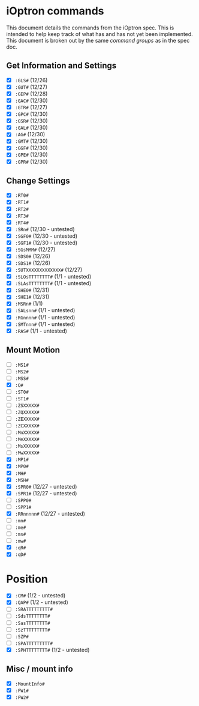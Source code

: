 # iOptron commands

This document details the commands from the iOptron spec. This is intended
to help keep track of what has and has not yet been implemented. This document
is broken out by the same *command groups* as in the spec doc.

## Get Information and Settings
- [x] `:GLS#` (12/26)
- [x] `:GUT#` (12/27)
- [x] `:GEP#` (12/28)
- [x] `:GAC#` (12/30)
- [x] `:GTR#` (12/27)
- [x] `:GPC#` (12/30)
- [x] `:GSR#` (12/30)
- [x] `:GAL#` (12/30)
- [x] `:AG#` (12/30)
- [x] `:GMT#` (12/30)
- [x] `:GGF#` (12/30)
- [x] `:GPE#` (12/30)
- [x] `:GPR#` (12/30)

## Change Settings
- [x] `:RT0#`
- [x] `:RT1#`
- [x] `:RT2#`
- [x] `:RT3#`
- [x] `:RT4#`
- [x] `:SRn#` (12/30 - untested)
- [x] `:SGF0#` (12/30 - untested)
- [x] `:SGF1#` (12/30 - untested)
- [x] `:SGsMMM#` (12/27)
- [x] `:SDS0#` (12/26)
- [x] `:SDS1#` (12/26)
- [x] `:SUTXXXXXXXXXXXXX#` (12/27)
- [x] `:SLOsTTTTTTTT#` (1/1 - untested)
- [x] `:SLAsTTTTTTTT#` (1/1 - untested)
- [x] `:SHE0#` (12/31)
- [x] `:SHE1#` (12/31)
- [x] `:MSRn#` (1/1)
- [x] `:SALsnn#` (1/1 - untested)
- [x] `:RGnnnn#` (1/1 - untested)
- [x] `:SMTnnn#` (1/1 - untested)
- [x] `:RAS#` (1/1 - untested)

## Mount Motion
- [ ] `:MS1#`
- [ ] `:MS2#`
- [ ] `:MSS#`
- [X] `:Q#`
- [ ] `:ST0#`
- [ ] `:ST1#`
- [ ] `:ZSXXXXX#`
- [ ] `:ZQXXXXX#`
- [ ] `:ZEXXXXX#`
- [ ] `:ZCXXXXX#`
- [ ] `:MnXXXXX#`
- [ ] `:MeXXXXX#`
- [ ] `:MsXXXXX#`
- [ ] `:MwXXXXX#`
- [x] `:MP1#`
- [x] `:MP0#`
- [X] `:MH#`
- [X] `:MSH#`
- [x] `:SPR0#` (12/27 - untested)
- [x] `:SPR1#` (12/27 - untested)
- [ ] `:SPP0#`
- [ ] `:SPP1#`
- [x] `:RRnnnnn#` (12/27 - untested)
- [ ] `:mn#`
- [ ] `:me#`
- [ ] `:ms#`
- [ ] `:mw#`
- [x] `:qR#`
- [x] `:qD#`

# Position
- [x] `:CM#` (1/2 - untested)
- [x] `:QAP#` (1/2 - untested)
- [ ] `:SRATTTTTTTTT#`
- [ ] `:SdsTTTTTTTT#`
- [ ] `:SasTTTTTTTT#`
- [ ] `:SzTTTTTTTTT#`
- [ ] `:SZP#`
- [ ] `:SPATTTTTTTTT#`
- [x] `:SPHTTTTTTTT#` (1/2 - untested)

## Misc / mount info
- [x] `:MountInfo#`
- [x] `:FW1#`
- [x] `:FW2#`